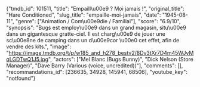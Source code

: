 {"tmdb_id": 101511, "title": "Empaill\u00e9 ? Moi jamais !", "original_title": "Hare Conditioned", "slug_title": "empaille-moi-jamais", "date": "1945-08-11", "genre": ["Animation / Com\u00e9die / Familial"], "score": "6.9/10", "synopsis": "Bugs est employ\u00e9 dans un grand magasin, situ\u00e9 dans un gigantesque gratte-ciel. Il est charg\u00e9 de jouer une sc\u00e8ne de camping dans un d\u00e9cor \u00e0 cet effet, afin de vendre des kits.", "image": "https://image.tmdb.org/t/p/w185_and_h278_bestv2/8Dv3tXr7D4m45WJyMqLGDTwQ1J5.jpg", "actors": ["Mel Blanc (Bugs Bunny)", "Dick Nelson (Store Manager)", "Dave Barry (Various (voice, uncredited))"], "comments": [], "recommandations_id": [236635, 34928, 145941, 68506], "youtube_key": "notfound"}